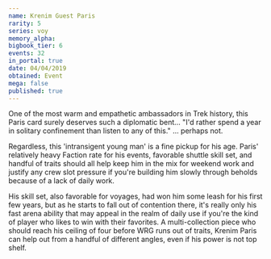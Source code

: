 ```yaml
---
name: Krenim Guest Paris
rarity: 5
series: voy
memory_alpha:
bigbook_tier: 6
events: 32
in_portal: true
date: 04/04/2019
obtained: Event
mega: false
published: true
---
```


One of the most warm and empathetic ambassadors in Trek history, this Paris card surely deserves such a diplomatic bent… "I'd rather spend a year in solitary confinement than listen to any of this." ... perhaps not.

Regardless, this 'intransigent young man' is a fine pickup for his age. Paris' relatively heavy Faction rate for his events, favorable shuttle skill set, and handful of traits should all help keep him in the mix for weekend work and justify any crew slot pressure if you're building him slowly through beholds because of a lack of daily work.

His skill set, also favorable for voyages, had won him some leash for his first few years, but as he starts to fall out of contention there, it's really only his fast arena ability that may appeal in the realm of daily use if you're the kind of player who likes to win with their favorites. A multi-collection piece who should reach his ceiling of four before WRG runs out of traits, Krenim Paris can help out from a handful of different angles, even if his power is not top shelf.
